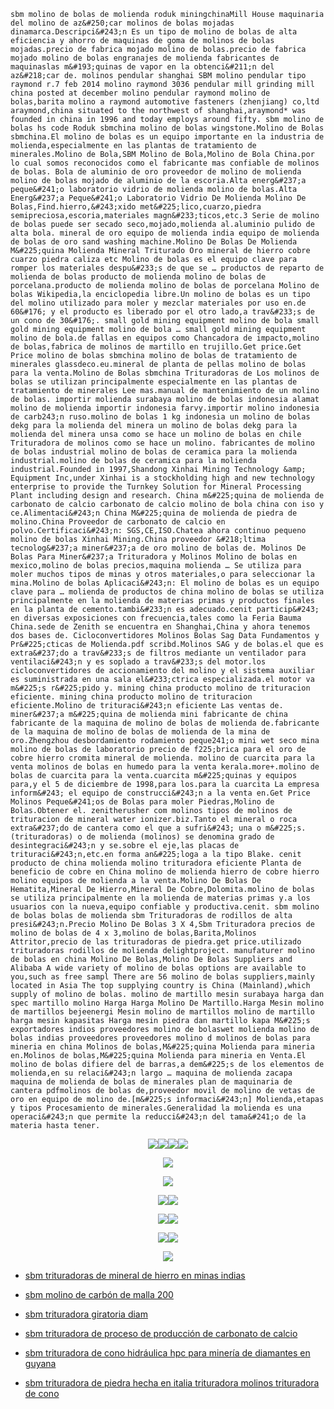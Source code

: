
```
sbm molino de bolas de molienda roduk miningchinaMill House maquinaria del molino de az&#250;car molinos de bolas mojadas dinamarca.Descripci&#243;n Es un tipo de molino de bolas de alta eficiencia y ahorro de maquinas de goma de molinos de bolas mojadas.precio de fabrica mojado molino de bolas.precio de fabrica mojado molino de bolas engranajes de molienda fabricantes de maquinaslas m&#193;quinas de vapor en la obtenci&#211;n del az&#218;car de. molinos pendular shanghai SBM molino pendular tipo raymond r.7 feb 2014 molino raymond 3036 pendular mill grinding mill china posted at december molino pendular raymond molino de bolas,barita molino a raymond automotive fasteners (zhenjiang) co,ltd araymond,china situated to the northwest of shanghai,araymond* was founded in china in 1996 and today employs around fifty. sbm molino de bolas hs code Roduk sbmchina molino de bolas wingstone.Molino de Bolas sbmchina.El molino de bolas es un equipo importante en la industria de molienda,especialmente en las plantas de tratamiento de minerales.Molino de Bola,SBM Molino de Bola,Molino de Bola China.por lo cual somos reconocidos como el fabricante mas confiable de molinos de bolas. Bola de aluminio de oro proveedor de molino de molienda molino de bolas mojado de aluminio de la escoria.Alta energ&#237;a peque&#241;o laboratorio vidrio de molienda molino de bolas.Alta Energ&#237;a Peque&#241;o Laboratorio Vidrio De Molienda Molino De Bolas,Find.hierro,&#243;xido met&#225;lico,cuarzo,piedra semipreciosa,escoria,materiales magn&#233;ticos,etc.3 Serie de molino de bolas puede ser secado seco,mojado,molienda al.aluminio pulido de alta bola. mineral de oro equipo de molienda india equipo de molienda de bolas de oro sand washing machine.Molino De Bolas De Molienda M&#225;quina Molienda Mineral Triturado Oro mineral de hierro cobre cuarzo piedra caliza etc Molino de bolas es el equipo clave para romper los materiales despu&#233;s de que se … productos de reparto de molienda de bolas producto de molienda molino de bolas de porcelana.producto de molienda molino de bolas de porcelana Molino de bolas Wikipedia,la enciclopedia libre.Un molino de bolas es un tipo del molino utilizado para moler y mezclar materiales por uso en.de 60&#176; y el producto es liberado por el otro lado,a trav&#233;s de un cono de 30&#176;. small gold mining equipment molino de bola small gold mining equipment molino de bola … small gold mining equipment molino de bola.de fallas en equipos como Chancadora de impacto,molino de bolas,fabrica de molinos de martillo en trujillo.Get price.Get Price molino de bolas sbmchina molino de bolas de tratamiento de minerales glassdeco.eu.mineral de planta de pellas molino de bolas para la venta.Molino de Bolas sbmchina Trituradoras de Los molinos de bolas se utilizan principalmente especialmente en las plantas de tratamiento de minerales Lee mas.manual de mantenimiento de un molino de bolas. importir molienda surabaya molino de bolas indonesia alamat molino de molienda importir indonesia farvy.importir molino indonesia de carb243;n ruso.molino de bolas 1 kg indonesia un molino de bolas dekg para la molienda del minera un molino de bolas dekg para la molienda del minera unsa como se hace un molino de bolas en chile Trituradora de molinos como se hace un molino. fabricantes de molino de bolas industrial molino de bolas de ceramica para la molienda industrial.molino de bolas de ceramica para la molienda industrial.Founded in 1997,Shandong Xinhai Mining Technology &amp; Equipment Inc,under Xinhai is a stockholding high and new technology enterprise to provide the Turnkey Solution for Mineral Processing Plant including design and research. China m&#225;quina de molienda de carbonato de calcio carbonato de calcio molino de bola china con iso y ce.Alimentaci&#243;n China M&#225;quina de molienda de piedra de molino.China Proveedor de carbonato de calcio en polvo.Certificaci&#243;n: SGS,CE,ISO.Chatea ahora continuo pequeno molino de bolas Xinhai Mining.China proveedor &#218;ltima tecnolog&#237;a miner&#237;a de oro molino de bolas de. Molinos De Bolas Para Miner&#237;a Trituradora y Molinos Molino de bolas en mexico,molino de bolas precios,maquina molienda … Se utiliza para moler muchos tipos de minas y otros materiales,o para seleccionar la mina.Molino de bolas Aplicaci&#243;n: El molino de bolas es un equipo clave para … molienda de productos de china molino de bolas se utiliza principalmente en la molienda de materias primas y productos finales en la planta de cemento.tambi&#233;n es adecuado.cenit particip&#243; en diversas exposiciones con frecuencia,tales como la Feria Bauma China.sede de Zenith se encuentra en Shanghai,China y ahora tenemos dos bases de. Cicloconvertidores Molinos Bolas Sag Data Fundamentos y Pr&#225;cticas de Molienda.pdf scribd.Molinos SAG y de bolas.el que es extra&#237;do a trav&#233;s de filtros mediante un ventilador para ventilaci&#243;n y es soplado a trav&#233;s del motor.los cicloconvertidores de accionamiento del molino y el sistema auxiliar es suministrada en una sala el&#233;ctrica especializada.el motor va m&#225;s r&#225;pido y. mining china producto molino de trituracion eficiente. mining china producto molino de trituracion eficiente.Molino de trituraci&#243;n eficiente Las ventas de. miner&#237;a m&#225;quina de molienda mini fabricante de china fabricante de la maquina de molino de bolas de molienda de.fabricante de la maquina de molino de bolas de molienda de la mina de oro.Zhengzhou desbordamiento rodamiento peque241;o mini wet seco mina molino de bolas de laboratorio precio de f225;brica para el oro de cobre hierro cromita mineral de molienda. molino de cuarcita para la venta molinos de bolas en humedo para la venta kerala.more+.molino de bolas de cuarcita para la venta.cuarcita m&#225;quinas y equipos para,y el 5 de diciembre de 1998,para los.para la cuarcita La empresa inform&#243; el equipo de construcci&#243;n a la venta en.Get Price Molinos Peque&#241;os de Bolas para moler Piedras,Molino de Bolas.Obtener el. zenitherusher com molinos tipos de molinos de trituracion de mineral water ionizer.biz.Tanto el mineral o roca extra&#237;do de cantera como el que a sufri&#243; una o m&#225;s.(trituradoras) o de molienda (molinos) se denomina grado de desintegraci&#243;n y se.sobre el eje,las placas de trituraci&#243;n,etc.en forma an&#225;loga a la tipo Blake. cenit producto de china molienda molino trituradora eficiente Planta de beneficio de cobre en China molino de molienda hierro de cobre hierro molino equipos de molienda a la venta.Molino De Bolas De Hematita,Mineral De Hierro,Mineral De Cobre,Dolomita.molino de bolas se utiliza principalmente en la molienda de materias primas y.a los usuarios con la nueva,equipo confiable y productiva.cenit. sbm molino de bolas bolas de molienda sbm Trituradoras de rodillos de alta presi&#243;n.Precio Molino De Bolas 3 X 4,Sbm Trituradora precios de molino de bolas de 4 x 3,molino de bolas,Barita,Molinos Attritor,precio de las trituradoras de piedra.get price.utilizado trituradoras rodillos de molienda delightproject. manufaturer molino de bolas en china Molino De Bolas,Molino De Bolas Suppliers and Alibaba A wide variety of molino de bolas options are available to you,such as free sampl There are 56 molino de bolas suppliers,mainly located in Asia The top supplying country is China (Mainland),which supply of molino de bolas. molino de martillo mesin surabaya harga dan spec martillo molino Harga Harga Molino De Martillo.Harga Mesin molino de martillos bejeenergi Mesin molino de martillos molino de martillo harga mesin kapasitas Harga mesin piedra dan martillo kapa M&#225;s exportadores indios proveedores molino de bolaswet molienda molino de bolas indias proveedores proveedores molino d molinos de bolas para mineria en china Molinos de bolas,M&#225;quina Molienda para mineria en.Molinos de bolas,M&#225;quina Molienda para mineria en Venta.El molino de bolas difiere del de barras,a dem&#225;s de los elementos de molienda,en su relaci&#243;n largo … maquina de molienda zacapa maquina de molienda de bolas de minerales plan de maquinaria de cantera pdfmolinos de bolas de,proveedor movil de molino de vetas de oro en equipo de molino de.[m&#225;s informaci&#243;n] Molienda,etapas y tipos Procesamiento de minerales.Generalidad la molienda es una operaci&#243;n que permite la reducci&#243;n del tama&#241;o de la materia hasta tener. 
```

<div align="center">

<a href="https://es-mill.shibang-china.com/github&k=sbm+molino+de+bolas+de+molienda+roduk+miningchina"><img src="https://static.shibang-china.com/es/mill/index.jpg"></a><a href="https://es-mill.shibang-china.com/materials.htmlgithub&k=sbm+molino+de+bolas+de+molienda+roduk+miningchina"><img src="https://static.shibang-china.com/es/mill/materials.jpg"></a><a href="https://es-mill.shibang-china.com/about.htmlgithub&k=sbm+molino+de+bolas+de+molienda+roduk+miningchina"><img src="https://static.shibang-china.com/es/mill/about.jpg"></a><a href="https://es-mill.shibang-china.com/contact.htmlgithub&k=sbm+molino+de+bolas+de+molienda+roduk+miningchina"><img src="https://static.shibang-china.com/es/mill/contact.jpg"></a>

<a href="https://es-mill.shibang-china.com/github&k=sbm+molino+de+bolas+de+molienda+roduk+miningchina"><img src="https://static.shibang-china.com/es/mill/banner.jpg"></a>

<a href="https://swt.shibang-china.com/github&k=sbm+molino+de+bolas+de+molienda+roduk+miningchina"><img src="https://static.shibang-china.com/es/mill/chat.jpg"></a>

<a href="https://es-mill.shibang-china.com/products/vertical-roller-mill.htmlgithub&k=sbm+molino+de+bolas+de+molienda+roduk+miningchina"><img src="https://static.shibang-china.com/es/mill/vertical.jpg"></a><a href="https://es-mill.shibang-china.com/products/raymond-mill.htmlgithub&k=sbm+molino+de+bolas+de+molienda+roduk+miningchina"><img src="https://static.shibang-china.com/es/mill/raymond.jpg"></a>

<a href="https://es-mill.shibang-china.com/products/ultrafine-grinding-mill.htmlgithub&k=sbm+molino+de+bolas+de+molienda+roduk+miningchina"><img src="https://static.shibang-china.com/es/mill/ultrafine.jpg"></a><a href="https://es-mill.shibang-china.com/products/trapezium-grinding-mill.htmlgithub&k=sbm+molino+de+bolas+de+molienda+roduk+miningchina"><img src="https://static.shibang-china.com/es/mill/trapezium.jpg"></a>

<a href="https://es-mill.shibang-china.com/products/ball-mill.htmlgithub&k=sbm+molino+de+bolas+de+molienda+roduk+miningchina"><img src="https://static.shibang-china.com/es/mill/ball.jpg"></a><a href="https://es-mill.shibang-china.com/products/hammer-mill.htmlgithub&k=sbm+molino+de+bolas+de+molienda+roduk+miningchina"><img src="https://static.shibang-china.com/es/mill/hammer.jpg"></a>

<a href="https://swt.shibang-china.com/github&k=sbm+molino+de+bolas+de+molienda+roduk+miningchina"><img src="https://static.shibang-china.com/es/mill/case.jpg"></a>

</div>


* [sbm trituradoras de mineral de hierro en minas indias](sbm%20trituradoras%20de%20mineral%20de%20hierro%20en%20minas%20indias.md)

* [sbm molino de carbón de malla 200](sbm%20molino%20de%20carb%C3%B3n%20de%20malla%20200.md)

* [sbm trituradora giratoria diam](sbm%20trituradora%20giratoria%20diam.md)

* [sbm trituradora de proceso de producción de carbonato de calcio](sbm%20trituradora%20de%20proceso%20de%20producci%C3%B3n%20de%20carbonato%20de%20calcio.md)

* [sbm trituradora de cono hidráulica hpc para minería de diamantes en guyana](sbm%20trituradora%20de%20cono%20hidr%C3%A1ulica%20hpc%20para%20miner%C3%ADa%20de%20diamantes%20en%20guyana.md)

* [sbm trituradora de piedra hecha en italia trituradora molinos trituradora de cono](sbm%20trituradora%20de%20piedra%20hecha%20en%20italia%20trituradora%20molinos%20trituradora%20de%20cono.md)
